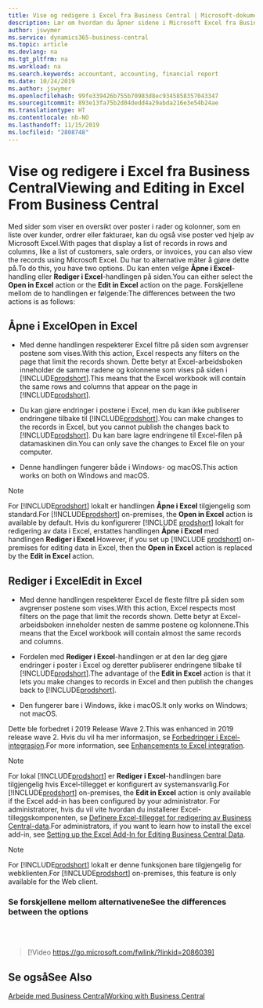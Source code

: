 ```yaml
---
title: Vise og redigere i Excel fra Business Central | Microsoft-dokumenter
description: Lær om hvordan du åpner sidene i Microsoft Excel fra Business Central for bedre dataanalyser.
author: jswymer
ms.service: dynamics365-business-central
ms.topic: article
ms.devlang: na
ms.tgt_pltfrm: na
ms.workload: na
ms.search.keywords: accountant, accounting, financial report
ms.date: 10/24/2019
ms.author: jswymer
ms.openlocfilehash: 99fe339426b755b70983d8ec9345858357043347
ms.sourcegitcommit: 893e13fa75b2d04dedd4a29abda216e3e54b24ae
ms.translationtype: HT
ms.contentlocale: nb-NO
ms.lasthandoff: 11/15/2019
ms.locfileid: "2808748"
---
```

# <a name="viewing-and-editing-in-excel-from-business-central"></a><span data-ttu-id="192d2-103">Vise og redigere i Excel fra Business Central</span><span class="sxs-lookup"><span data-stu-id="192d2-103">Viewing and Editing in Excel From Business Central</span></span>

<span data-ttu-id="192d2-104">Med sider som viser en oversikt over poster i rader og kolonner, som en liste over kunder, ordrer eller fakturaer, kan du også vise poster ved hjelp av Microsoft Excel.</span><span class="sxs-lookup"><span data-stu-id="192d2-104">With pages that display a list of records in rows and columns, like a list of customers, sale orders, or invoices, you can also view the records using Microsoft Excel.</span></span> <span data-ttu-id="192d2-105">Du har to alternative måter å gjøre dette på.</span><span class="sxs-lookup"><span data-stu-id="192d2-105">To do this, you have two options.</span></span> <span data-ttu-id="192d2-106">Du kan enten velge **Åpne i Excel**-handling eller **Rediger i Excel**-handlingen på siden.</span><span class="sxs-lookup"><span data-stu-id="192d2-106">You can either select the **Open in Excel** action or the **Edit in Excel** action on the page.</span></span> <span data-ttu-id="192d2-107">Forskjellene mellom de to handlingen er følgende:</span><span class="sxs-lookup"><span data-stu-id="192d2-107">The differences between the two actions is as follows:</span></span>  

## <a name="open-in-excel"></a><span data-ttu-id="192d2-108">Åpne i Excel</span><span class="sxs-lookup"><span data-stu-id="192d2-108">Open in Excel</span></span>

- <span data-ttu-id="192d2-109">Med denne handlingen respekterer Excel filtre på siden som avgrenser postene som vises.</span><span class="sxs-lookup"><span data-stu-id="192d2-109">With this action, Excel respects any filters on the page that limit the records shown.</span></span> <span data-ttu-id="192d2-110">Dette betyr at Excel-arbeidsboken inneholder de samme radene og kolonnene som vises på siden i [!INCLUDE[prodshort](includes/prodshort.md)].</span><span class="sxs-lookup"><span data-stu-id="192d2-110">This means that the Excel workbook will contain the same rows and columns that appear on the page in [!INCLUDE[prodshort](includes/prodshort.md)].</span></span>

- <span data-ttu-id="192d2-111">Du kan gjøre endringer i postene i Excel, men du kan ikke publiserer endringene tilbake til [!INCLUDE[prodshort](includes/prodshort.md)].</span><span class="sxs-lookup"><span data-stu-id="192d2-111">You can make changes to the records in Excel, but you cannot publish the changes back to [!INCLUDE[prodshort](includes/prodshort.md)].</span></span> <span data-ttu-id="192d2-112">Du kan bare lagre endringene til Excel-filen på datamaskinen din.</span><span class="sxs-lookup"><span data-stu-id="192d2-112">You can only save the changes to Excel file on your computer.</span></span> 

- <span data-ttu-id="192d2-113">Denne handlingen fungerer både i Windows- og macOS.</span><span class="sxs-lookup"><span data-stu-id="192d2-113">This action works on both on Windows and macOS.</span></span> 

> [!NOTE]
> <span data-ttu-id="192d2-114">For [!INCLUDE[prodshort](includes/prodshort.md)] lokalt er handlingen **Åpne i Excel** tilgjengelig som standard.</span><span class="sxs-lookup"><span data-stu-id="192d2-114">For [!INCLUDE[prodshort](includes/prodshort.md)] on-premises, the **Open in Excel** action is available by default.</span></span> <span data-ttu-id="192d2-115">Hvis du konfigurerer [!INCLUDE [prodshort](includes/prodshort.md)] lokalt for redigering av data i Excel, erstattes handlingen **Åpne i Excel** med handlingen **Rediger i Excel**.</span><span class="sxs-lookup"><span data-stu-id="192d2-115">However, if you set up [!INCLUDE [prodshort](includes/prodshort.md)] on-premises for editing data in Excel, then the **Open in Excel** action is replaced by the **Edit in Excel** action.</span></span>

## <a name="edit-in-excel"></a><span data-ttu-id="192d2-116">Rediger i Excel</span><span class="sxs-lookup"><span data-stu-id="192d2-116">Edit in Excel</span></span>

- <span data-ttu-id="192d2-117">Med denne handlingen respekterer Excel de fleste filtre på siden som avgrenser postene som vises.</span><span class="sxs-lookup"><span data-stu-id="192d2-117">With this action, Excel respects most filters on the page that limit the records shown.</span></span> <span data-ttu-id="192d2-118">Dette betyr at Excel-arbeidsboken inneholder nesten de samme postene og kolonnene.</span><span class="sxs-lookup"><span data-stu-id="192d2-118">This means that the Excel workbook will contain almost the same records and columns.</span></span>

- <span data-ttu-id="192d2-119">Fordelen med **Rediger i Excel**-handlingen er at den lar deg gjøre endringer i poster i Excel og deretter publiserer endringene tilbake til [!INCLUDE[prodshort](includes/prodshort.md)].</span><span class="sxs-lookup"><span data-stu-id="192d2-119">The advantage of the **Edit in Excel** action is that it lets you make changes to records in Excel and then publish the changes back to [!INCLUDE[prodshort](includes/prodshort.md)].</span></span>

- <span data-ttu-id="192d2-120">Den fungerer bare i Windows, ikke i macOS.</span><span class="sxs-lookup"><span data-stu-id="192d2-120">It only works on Windows; not macOS.</span></span>

<span data-ttu-id="192d2-121">Dette ble forbedret i 2019 Release Wave 2.</span><span class="sxs-lookup"><span data-stu-id="192d2-121">This was enhanced in 2019 release wave 2.</span></span> <span data-ttu-id="192d2-122">Hvis du vil ha mer informasjon, se [Forbedringer i Excel-integrasjon](/dynamics365-release-plan/2019wave2/dynamics365-business-central/enhancements-excel-integration).</span><span class="sxs-lookup"><span data-stu-id="192d2-122">For more information, see [Enhancements to Excel integration](/dynamics365-release-plan/2019wave2/dynamics365-business-central/enhancements-excel-integration).</span></span>

> [!NOTE]
> <span data-ttu-id="192d2-123">For lokal [!INCLUDE[prodshort](includes/prodshort.md)] er **Rediger i Excel**-handlingen bare tilgjengelig hvis Excel-tillegget er konfigurert av systemansvarlig.</span><span class="sxs-lookup"><span data-stu-id="192d2-123">For [!INCLUDE[prodshort](includes/prodshort.md)] on-premises, the **Edit in Excel** action is only available if the Excel add-in has been configured by your administrator.</span></span> <span data-ttu-id="192d2-124">For administratorer, hvis du vil vite hvordan du installerer Excel-tilleggskomponenten, se [Definere Excel-tillegget for redigering av Business Central-data](/dynamics365/business-central/dev-itpro/administration/configuring-excel-addin).</span><span class="sxs-lookup"><span data-stu-id="192d2-124">For administrators, if you want to learn how to install the excel add-in, see [Setting up the Excel Add-In for Editing Business Central Data](/dynamics365/business-central/dev-itpro/administration/configuring-excel-addin).</span></span>

> [!NOTE]
> <span data-ttu-id="192d2-125">For [!INCLUDE[prodshort](includes/prodshort.md)] lokalt er denne funksjonen bare tilgjengelig for webklienten.</span><span class="sxs-lookup"><span data-stu-id="192d2-125">For [!INCLUDE[prodshort](includes/prodshort.md)] on-premises, this feature is only available for the Web client.</span></span>

### <a name="see-the-differences-between-the-options"></a><span data-ttu-id="192d2-126">Se forskjellene mellom alternativene</span><span class="sxs-lookup"><span data-stu-id="192d2-126">See the differences between the options</span></span> 
<br><br>  

> [!Video https://go.microsoft.com/fwlink/?linkid=2086039]

## <a name="see-also"></a><span data-ttu-id="192d2-127">Se også</span><span class="sxs-lookup"><span data-stu-id="192d2-127">See Also</span></span>
[<span data-ttu-id="192d2-128">Arbeide med Business Central</span><span class="sxs-lookup"><span data-stu-id="192d2-128">Working with Business Central</span></span>](ui-work-product.md)  
